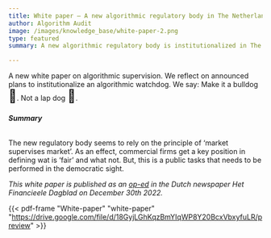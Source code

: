 ```yaml
---
title: White paper – A new algorithmic regulatory body in The Netherlands 
author: Algorithm Audit
image: /images/knowledge_base/white-paper-2.png
type: featured
summary: A new algorithmic regulatory body is institutionalized in The Netherlands. We say – Make it a bulldog 🐺. Not a lap dog 🐶.

---
```

A new white paper on algorithmic supervision. We reflect on announced plans to institutionalize an algorithmic watchdog. We say: Make it a bulldog <span style="font-size: 25px;">🐺</span>. Not a lap dog <span style="font-size: 25px;">🐶</span>.

###### **Summary**
The new regulatory body seems to rely on the principle of ‘market supervises market’. As an effect, commercial firms get a key position in defining wat is ‘fair’ and what not. But, this is a public tasks that needs to be performed in the democratic sight.

<span style="font-size: 14px; font-style:italic">This white paper is published as an [op-ed](https://fd.nl/opinie/1462782/maak-nieuwe-algoritmewaakhond-een-bulldog-in-plaats-van-een-schoothond) in the Dutch newspaper _Het Financieele Dagblad_ on December 30th 2022.</span>

{{< pdf-frame "White-paper" "white-paper" "https://drive.google.com/file/d/18GyjLGhKqzBmYIqWP8Y20BcxVbxyfuLR/preview" >}}
